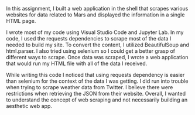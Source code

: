 In this assignment, I built a web application in the shell that scrapes various websites for data related to Mars and displayed the information in a single HTML page. 

I wrote most of my code using Visual Studio Code and Jupyter Lab. In my code, I used the requests dependencies to scrape most of the data I needed to build my site. To convert the content, I utilized BeautifulSoup and html.parser. I also tried using selenium so I could get a better grasp of different ways to scrape. Once data was scraped, I wrote a web application that would run my HTML file with all of the data I received. 

While writing this code I noticed that using requests dependency is easier than selenium for the context of the data I was getting. I did run into trouble when trying to scrape weather data from Twitter. I believe there were restrictions when retrieving the JSON from their website. Overall, I wanted to understand the concept of web scraping and not necessarily building an aesthetic web app.  

